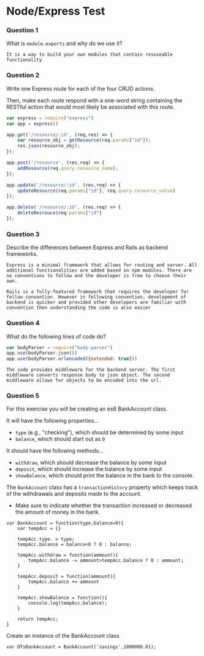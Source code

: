 # Node/Express Test

### Question 1

What is `module.exports` and why do we use it?

```text
It is a way to build your own modules that contain resuseable functionality
```

### Question 2

Write one Express route for each of the four CRUD actions.

Then, make each route respond with a one-word string containing the RESTful action that would most likely be associated with this route.

```js
var express = require("express")
var app = express()

app.get('/resource/:id', (req,res) => {
    var resource_obj = getResource(req.params["id"]);
    res.json(resource_obj);
});

app.post('/resource', (res,req) => {
    addResource(req.query.resource_name);
});

app.update('/resource/:id', (res,req) => {
    updateResource(req.params["id"], req.query.resource_value)
});

app.delete('/resource/:id', (res,req) => {
    deleteResrouce(req.params["id"]
});
```

### Question 3

Describe the differences between Express and Rails as backend frameworks.

```text
Express is a minimal framework that allows for routing and server. All additional functionalities are added based on npm modules. There are no conventions to follow and the developer is free to choose their own.

Rails is a fully-featured framework that requires the developer for follow convention. However in following convention, development of backend is quicker and provided other developers are familiar with convention then understanding the code is also easier
```

### Question 4

What do the following lines of code do?

```js
var bodyParser = require("body-parser")
app.use(bodyParser.json())
app.use(bodyParser.urlencoded({extended: true}))
```

```text
The code provides middleware for the backend server. The first middleware converts response body to json object. The second middleware allows for objects to be encoded into the url.
```

### Question 5

For this exercise you will be creating an es6 BankAccount class.

It will have the following properties...
* `type` (e.g., "checking"), which should be determined by some input
* `balance`, which should start out as `0`

It should have the following methods...
* `withdraw`, which should decrease the balance by some input
* `deposit`, which should increase the balance by some input
* `showBalance`, which should print the balance in the bank to the console.

The `BankAccount` class has a `transactionHistory` property which keeps track of the withdrawals and deposits made to the account.
* Make sure to indicate whether the transaction increased or decreased the amount of money in the bank.

```text
var BankAccount = function(type,balance=0){
    var tempAcc = {}

    tempAcc.type. = type;
    tempAcc.balance = balance<0 ? 0 : balance;

    tempAcc.withdraw = function(ammount){
        tempAcc.balance -= ammount>tempAcc.balance ? 0 : ammount;
    }

    tempAcc.deposit = function(ammount){
        tempAcc.balance += ammount
    }

    tempAcc.showBalance = function(){
        console.log(tempAcc.balance);
    }

    return tempAcc;
}
```

Create an instance of the BankAccount class

```text
var DTsBankAccount = BankAccount('savings',1000000.01);
```

